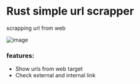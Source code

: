 # Rust simple url scrapper
scrapping url from web

![image](https://i.imgur.com/UA1abT2.png)


### features: 

- Show urls from web target
- Check external and internal link
